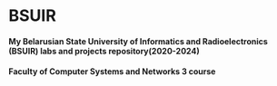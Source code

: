 # BSUIR
#### My Belarusian State University of Informatics and Radioelectronics (BSUIR) labs and projects repository(2020-2024)
#### Faculty of Computer Systems and Networks  3 course
